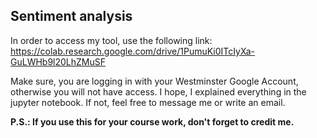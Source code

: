 ## Sentiment analysis

In order to access my tool, use the following link:
https://colab.research.google.com/drive/1PumuKi0ITcIyXa-GuLWHb9l20LhZMuSF

Make sure, you are logging in with your Westminster Google Account, otherwise you will not have access.
I hope, I explained everything in the jupyter notebook. If not, feel free to message me or write an email.

**P.S.: If you use this for your course work, don't forget to credit me.**
